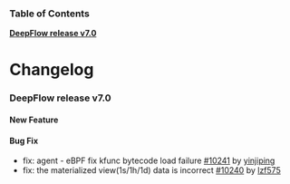 ### Table of Contents

**[DeepFlow release v7.0](#v7.0)**<br/>

# Changelog

### <a id="v7.0"></a>DeepFlow release v7.0

#### New Feature

#### Bug Fix
* fix: agent - eBPF fix kfunc bytecode load failure [#10241](https://github.com/deepflowio/deepflow/pull/10241) by [yinjiping](https://github.com/yinjiping)
* fix: the materialized view(1s/1h/1d) data is incorrect [#10240](https://github.com/deepflowio/deepflow/pull/10240) by [lzf575](https://github.com/lzf575)
